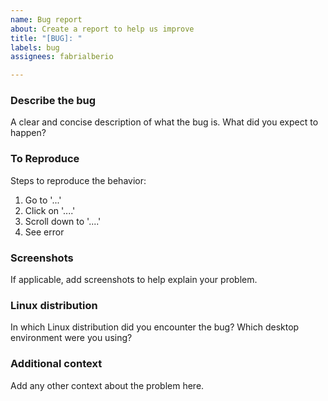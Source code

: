 ```yaml
---
name: Bug report
about: Create a report to help us improve
title: "[BUG]: "
labels: bug
assignees: fabrialberio

---
```


### Describe the bug
A clear and concise description of what the bug is.
What did you expect to happen?

 ### To Reproduce
Steps to reproduce the behavior:
1. Go to '...'
2. Click on '....'
3. Scroll down to '....'
4. See error

### Screenshots
If applicable, add screenshots to help explain your problem.

### Linux distribution
In which Linux distribution did you encounter the bug?
Which desktop environment were you using?

### Additional context
Add any other context about the problem here.
